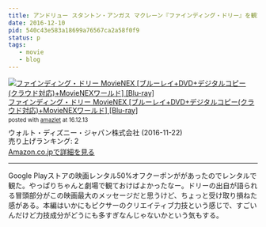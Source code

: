 ```yaml
---
title: アンドリュー スタントン・アンガス マクレーン『ファインディング・ドリー』を観た
date: 2016-12-10
pid: 540c43e583a18699a76567ca2a58f0f9
status: p
tags:
   - movie
   - blog
---
```


<div class="amazlet-box" style="margin-bottom:0px;"><div class="amazlet-image" style="float:left;margin:0px 12px 1px 0px;"><a href="http://www.amazon.co.jp/exec/obidos/ASIN/B01LTHLPZQ/dotimpact-22/ref=nosim/" name="amazletlink" target="_blank"><img src="http://ecx.images-amazon.com/images/I/616HFxuRTUL._SL160_.jpg" alt="ファインディング・ドリー MovieNEX [ブルーレイ+DVD+デジタルコピー(クラウド対応)+MovieNEXワールド] [Blu-ray]" style="border: none;" /></a></div><div class="amazlet-info" style="line-height:120%; margin-bottom: 10px"><div class="amazlet-name" style="margin-bottom:10px;line-height:120%"><a href="http://www.amazon.co.jp/exec/obidos/ASIN/B01LTHLPZQ/dotimpact-22/ref=nosim/" name="amazletlink" target="_blank">ファインディング・ドリー MovieNEX [ブルーレイ+DVD+デジタルコピー(クラウド対応)+MovieNEXワールド] [Blu-ray]</a><div class="amazlet-powered-date" style="font-size:80%;margin-top:5px;line-height:120%">posted with <a href="http://www.amazlet.com/" title="amazlet" target="_blank">amazlet</a> at 16.12.13</div></div><div class="amazlet-detail">ウォルト・ディズニー・ジャパン株式会社 (2016-11-22)<br />売り上げランキング: 2<br /></div><div class="amazlet-sub-info" style="float: left;"><div class="amazlet-link" style="margin-top: 5px"><a href="http://www.amazon.co.jp/exec/obidos/ASIN/B01LTHLPZQ/dotimpact-22/ref=nosim/" name="amazletlink" target="_blank">Amazon.co.jpで詳細を見る</a></div></div></div><div class="amazlet-footer" style="clear: left"></div></div>

---- 

Google Playストアの映画レンタル50%オフクーポンががあったのでレンタルで観た。やっぱりちゃんと劇場で観ておけばよかったなー。ドリーの出自が語られる冒頭部分がこの映画最大のメッセージだと思うけど、ちょっと受け取り損ねた感がある。本編はいかにもピクサーのクリエイティブ力技という感じで、すごいんだけど力技成分がどうにも多すぎなんじゃないかという気もする。

